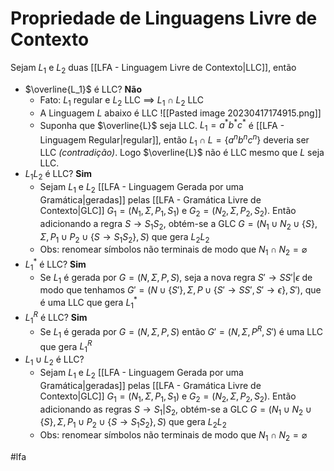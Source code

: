 
# Propriedade de Linguagens Livre de Contexto

Sejam $L_1$ e $L_2$ duas [[LFA - Linguagem Livre de Contexto|LLC]], então

- $\overline{L_1}$ é LLC? **Não**
	- Fato: $L_1$ regular e $L_2$ LLC $\implies$ $L_1 \cap L_2$ LLC
	- A Linguagem $L$ abaixo é LLC ![[Pasted image 20230417174915.png]]
	- Suponha que $\overline{L}$ seja LLC. $L_1 = a^*b^*c^*$ é [[LFA - Linguagem Regular|regular]], então $L_1 \cap L = \{ a^nb^nc^n \}$ deveria ser LLC *(contradição)*. Logo $\overline{L}$ não é LLC mesmo que $L$ seja LLC.
- $L_1L_2$ é LLC? **Sim**
	- Sejam $L_1$ e $L_2$ [[LFA - Linguagem Gerada por uma Gramática|geradas]] pelas [[LFA - Gramática Livre de Contexto|GLC]] $G_1 = (N_1,\Sigma,P_1,S_1)$ e $G_2=(N_2,\Sigma,P_2,S_2)$. Então adicionando a regra $S \to S_1S_2$, obtém-se a GLC $G=(N_1 \cup N_2 \cup \{S\}, \Sigma, P_1 \cup P_2 \cup \{S \to S_1 S_2\}, S)$ que gera $L_2L_2$
	- Obs: renomear símbolos não terminais de modo que $N_1 \cap N_2 = \varnothing$
- $L_1^*$ é LLC? **Sim**
	- Se $L_1$ é gerada por $G=(N,\Sigma,P,S)$, seja a nova regra $S' \to SS' | \epsilon$ de modo que tenhamos $G'=(N \cup \{S'\}, \Sigma, P \cup \{S' \to SS', S' \to \epsilon\}, S')$, que é uma LLC que gera $L_1^*$
- $L_1^R$ é LLC? **Sim**
	- Se $L_1$ é gerada por $G=(N,\Sigma,P,S)$ então $G'=(N, \Sigma, P^R, S')$ é uma LLC que gera $L_1^R$
- $L_1 \cup L_2$ é LLC? 
	- Sejam $L_1$ e $L_2$ [[LFA - Linguagem Gerada por uma Gramática|geradas]] pelas [[LFA - Gramática Livre de Contexto|GLC]] $G_1 = (N_1,\Sigma,P_1,S_1)$ e $G_2=(N_2,\Sigma,P_2,S_2)$. Então adicionando as regras $S \to S_1 | S_2$, obtém-se a GLC $G=(N_1 \cup N_2 \cup \{S\}, \Sigma, P_1 \cup P_2 \cup \{S \to S_1 S_2\}, S)$ que gera $L_2L_2$
	- Obs: renomear símbolos não terminais de modo que $N_1 \cap N_2 = \varnothing$


#lfa

